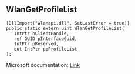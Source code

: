 ## WlanGetProfileList

```
[DllImport("wlanapi.dll", SetLastError = true)]
public static extern uint WlanGetProfileList(
   IntPtr hClientHandle,
   ref GUID pInterfaceGuid,
   IntPtr pReserved,
   out IntPtr ppProfileList
);
```

Microsoft documentation: [Link](https://docs.microsoft.com/en-us/windows/win32/api/wlanapi/nf-wlanapi-wlangetprofilelist)
